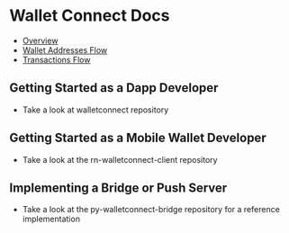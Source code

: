 # Wallet Connect Docs

* [Overview](https://github.com/WalletConnect/WalletConnect/blob/master/docs/home.adoc)
* [Wallet Addresses Flow](https://github.com/WalletConnect/WalletConnect/blob/master/docs/wallet_addresses.adoc) 
* [Transactions Flow](https://github.com/WalletConnect/WalletConnect/blob/master/docs/transactions.adoc)

## Getting Started as a Dapp Developer
* Take a look at walletconnect repository

## Getting Started as a Mobile Wallet Developer
* Take a look at the rn-walletconnect-client repository

## Implementing a Bridge or Push Server 
* Take a look at the py-walletconnect-bridge repository for a reference implementation
